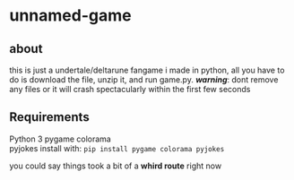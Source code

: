 # unnamed-game

## about
  this is just a undertale/deltarune fangame i made in python, all you have to     do is download the file, unzip it, and run game.py.
  ***warning***: dont remove any files or it will crash spectacularly within the   first few seconds

## Requirements
  Python 3
  pygame
  colorama  
  pyjokes
  install with: `pip install pygame colorama pyjokes`







you could say things took a bit of a **whird route** right now
